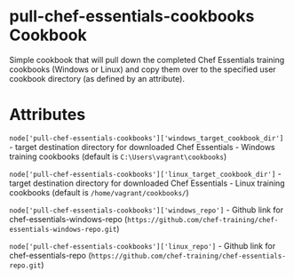 # pull-chef-essentials-cookbooks Cookbook

Simple cookbook that will pull down the completed Chef Essentials training cookbooks (Windows or Linux) and copy them over to the specified user cookbook directory (as defined by an attribute).

# Attributes

`node['pull-chef-essentials-cookbooks']['windows_target_cookbook_dir']` - target destination directory for downloaded Chef Essentials - Windows training cookbooks (default is `C:\Users\vagrant\cookbooks`)

`node['pull-chef-essentials-cookbooks']['linux_target_cookbook_dir']` - target destination directory for downloaded Chef Essentials - Linux training cookbooks (default is `/home/vagrant/cookbooks/`)

`node['pull-chef-essentials-cookbooks']['windows_repo']` - Github link for chef-essentials-windows-repo (`https://github.com/chef-training/chef-essentials-windows-repo.git`)

`node['pull-chef-essentials-cookbooks']['linux_repo']` - Github link for chef-essentials-repo (`https://github.com/chef-training/chef-essentials-repo.git`)
